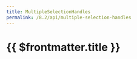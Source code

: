 ```yaml
---
title: MultipleSelectionHandles
permalink: /8.2/api/multiple-selection-handles
---
```


# {{ $frontmatter.title }}


